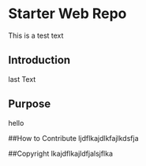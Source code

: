 # Starter Web Repo
This is a test text 

## Introduction
last Text 

## Purpose
hello

##How to Contribute
ljdflkajdlkfajlkdsfja

##Copyright
lkajdflkajldfjalsjflka